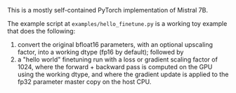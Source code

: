 This is a mostly self-contained PyTorch implementation of Mistral 7B.

The example script at `examples/hello_finetune.py` is a working toy example
that does the following:

1.  convert the original bfloat16 parameters, with an optional upscaling
    factor, into a working dtype (fp16 by default); followed by
2.  a "hello world" finetuning run with a loss or gradient scaling factor
    of 1024, where the forward + backward pass is computed on the GPU using
    the working dtype, and where the gradient update is applied to the fp32
    parameter master copy on the host CPU.
